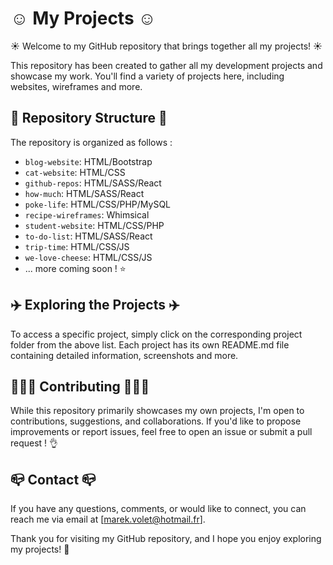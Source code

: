 # ☺️ My Projects ☺️

☀️ Welcome to my GitHub repository that brings together all my projects! ☀️

This repository has been created to gather all my development projects and showcase my work. You'll find a variety of projects here, including websites, wireframes and more.

## 🌳 Repository Structure 🌳

The repository is organized as follows :

- `blog-website`: HTML/Bootstrap
- `cat-website`: HTML/CSS
- `github-repos`: HTML/SASS/React
- `how-much`: HTML/SASS/React
- `poke-life`: HTML/CSS/PHP/MySQL
- `recipe-wireframes`: Whimsical
- `student-website`: HTML/CSS/PHP
- `to-do-list`: HTML/SASS/React
- `trip-time`: HTML/CSS/JS
- `we-love-cheese`: HTML/CSS/JS
- ... more coming soon ! ⭐️

## ✈️ Exploring the Projects ✈️

To access a specific project, simply click on the corresponding project folder from the above list. Each project has its own README.md file containing detailed information, screenshots and more.

## 👨🏻‍💻 Contributing 👨🏻‍💻

While this repository primarily showcases my own projects, I'm open to contributions, suggestions, and collaborations. If you'd like to propose improvements or report issues, feel free to open an issue or submit a pull request ! 👌

## 📪 Contact 📪

If you have any questions, comments, or would like to connect, you can reach me via email at [marek.volet@hotmail.fr].

Thank you for visiting my GitHub repository, and I hope you enjoy exploring my projects! 👋
